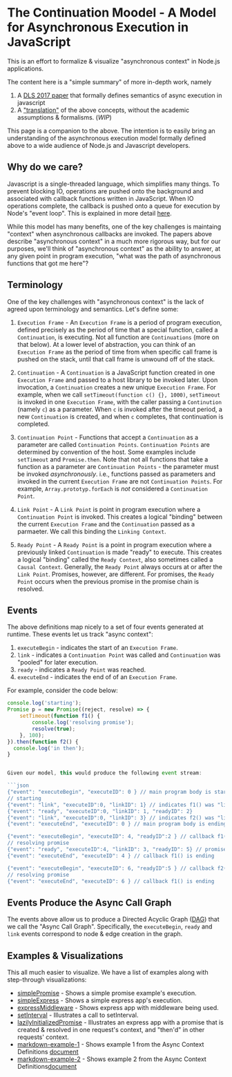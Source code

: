 # The Continuation Moodel  - A Model for Asynchronous Execution in JavaScript

This is an effort to formalize & visualize "asynchronous context" in Node.js applications.

The content here is a "simple summary" of more in-depth work, namely 
1. A [DLS 2017 paper](https://www.microsoft.com/en-us/research/wp-content/uploads/2017/08/NodeAsyncContext.pdf) that formally 
defines semantics of async execution in javascript
2.  A ["translation"](./Async-Context-Definitions.md) of the above concepts, without the academic assumptions & formalisms. (*WIP*)

This page is a companion to the above.  The intention is to easily bring an
understanding of the asynchronous execution model formally defined above to a wide audience of Node.js 
and Javascript developers.

## Why do we care?

Javascript is a single-threaded language, which simplifies many things.  To prevent blocking IO, 
operations are pushed onto the background and associated with callback functions written in JavaScript.
When IO operations complete, the callback is pushed onto a queue for execution by Node's "event loop". 
This is explained in more detail [here](https://nodejs.org/en/docs/guides/event-loop-timers-and-nexttick/). 

While this model has many benefits, one of the key challenges is maintaing "context" when
asynchronous callbacks are invoked.  The papers above describe "asynchronous context" in a much more 
rigorous way, but for our purposes, we'll think of "asynchronous context" as the ability to answer, at any given point in program
execution, "what was the path of asynchronous functions that got me here"?

## Terminology
One of the key challenges with "asynchronous context" is the lack of agreed upon terminology and semantics.  Let's define some:

1.  `Execution Frame` - An `Execution Frame` is a period of program execution, defined precisely as the period of time that a special function, called a `Continuation`, is executing.  Not all function are `Continuations` (more on that below). At a lower level of abstraction, you can think of an `Execution Frame` as the period of time from when specific call frame is pushed on the stack, until that call frame is unwound off of the stack.   

2.  `Continuation` - A `Continuation` is a JavaScript function created in one `Execution Frame` and passed to a host library to be invoked later.  Upon invocation, a `Continuation` creates a new unique `Execution Frame`.  For example, when we call `setTimeout(function c() {}, 1000)`, `setTimeout` is invoked in one `Execution Frame`, with the caller passing a `Continution` (namely `c`) as a parameter.  When `c` is invoked after the timeout period, a new `Continuation` is created, and when `c` completes, that continuation is completed. 

3.  `Continuation Point` - Functions that accept a `Continuation` as a parameter are called `Continuation Points`.  `Continuation Points` are determined by convention of the host.  Some examples include `setTimeout` and `Promise.then`.  Note that not all functions that take a function as a parameter are `Continuation Points` - the parameter must be invoked *asynchronously*.  i.e., functions passed as parameters and invoked in the current `Execution Frame` are not `Continuation Points`.  For example, `Array.prototyp.forEach` is *not* considered a `Continuation Point`.

4.  `Link Point` - A `Link Point` is point in program execution where a `Continuation Point` is invoked.  This creates a logical "binding" between the current `Execution Frame` and the `Continuation` passed as a parmaeter.  We call this binding the `Linking Context`. 

5.  `Ready Point` - A `Ready Point` is a point in program execution where a previously linked `Continuation` is made "ready" to execute.  This creates a logical "binding" called the `Ready Context`, also sometimes called a `Causal Context`.  Generally, the `Ready Point` always occurs at or after the `Link Point`. Promises, however, are different. For promises, the `Ready Point` occurs when the previous promise in the promise chain is resolved.

## Events

The above definitions map nicely to a set of four events generated at runtime. These events let us track "async context":
1.  `executeBegin` - indicates the start of an `Execution Frame`. 
2.  `link` - indicates a `Continuation Point` was called and `Continuation` was "pooled" for later execution. 
3.  `ready` - indicates a `Ready Point` was reached. 
4.  `executeEnd` - indicates the end of of an `Execution Frame`.

For example, consider the code below:

```javascript
console.log('starting');
Promise p = new Promise((reject, resolve) => {
    setTimeout(function f1() {
        console.log('resolving promise');
        resolve(true);
    }, 100);
}).then(function f2() {
  console.log('in then');
}


Given our model, this would produce the following event stream:

```json
{"event": "executeBegin", "executeID": 0 } // main program body is starting
// starting
{"event": "link", "executeID":0, "linkID": 1} // indicates f1() was "linked" in the call to "setTimeout()"
{"event": "ready", "executeID":0, "linkID": 1, "readyID": 2} 
{"event": "link", "executeID":0, "linkID": 3} // indicates f2() was "linked" in the call to "then()"
{"event": "executeEnd", "executeID": 0 } // main program body is ending

{"event": "executeBegin", "executeID": 4, "readyID":2 } // callback f1() is now starting
// resolving promise
{"event": "ready", "executeID":4, "linkID": 3, "readyID": 5} // promise p is now resolved, allowing the "then(function f2()..." to proceed
{"event": "executeEnd", "executeID": 4 } // callback f1() is ending

{"event": "executeBegin", "executeID": 6, "readyID":5 } // callback f2() is now starting
// resolving promise
{"event": "executeEnd", "executeID": 6 } // callback f1() is ending
```

## Events Produce the Async Call Graph
The events above allow us to produce a Directed Acyclic Graph ([DAG](https://en.wikipedia.org/wiki/Directed_acyclic_graph))
that we call the "Async Call Graph".  Specifically, the `executeBegin`, `ready` and `link` events correspond to node & edge
creation in the graph.

## Examples & Visualizations
This all much easier to visualize.  We have a list of examples along with step-through visualizations:

 - [simplePromise](./examples/simplePromise/slideShow/async-context.html) - Shows a simple promise example's execution.
 - [simpleExpress](./examples/simpleExpress/slideShow/async-context.html) - Shows a simple express app's execution.
 - [expressMiddleware](./examples/expressMiddleware/slideShow/async-context.html) - Shows express app with middleware being used.
 - [setInterval](./examples/setInterval/slideShow/async-context.html) - Illustrates a call to setInterval.
 - [lazilyInitializedPromise](./examples/lazilyInitializedPromise/slideShow/async-context.html) - Illustrates an express app with a promise that is created & resolved in one request's context, and "then'd" in other requests' context.
 - [markdown-example-1](./examples/markdown-example-1/slideShow/async-context.html) - Shows example 1 from the Async Context Definitions [document](./Async-Context-Definitions.md)
 - [markdown-example-2](./examples/markdown-example-2/slideShow/async-context.html) - Shows example 2 from the  Async Context Definitions[document](./Async-Context-Definitions.md)
 
